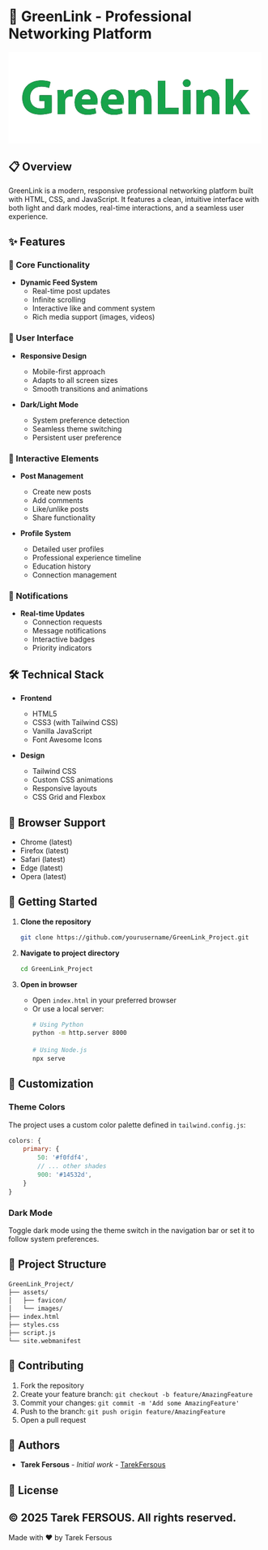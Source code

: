 # 🌱 GreenLink - Professional Networking Platform

![GreenLink Banner](assets/GreenLinkBanner.png)

## 📋 Overview

GreenLink is a modern, responsive professional networking platform built with HTML, CSS, and JavaScript. It features a clean, intuitive interface with both light and dark modes, real-time interactions, and a seamless user experience.

## ✨ Features

### 🎯 Core Functionality
- **Dynamic Feed System** 
  - Real-time post updates
  - Infinite scrolling
  - Interactive like and comment system
  - Rich media support (images, videos)

### 👤 User Interface
- **Responsive Design**
  - Mobile-first approach
  - Adapts to all screen sizes
  - Smooth transitions and animations

- **Dark/Light Mode**
  - System preference detection
  - Seamless theme switching
  - Persistent user preference

### 💫 Interactive Elements
- **Post Management**
  - Create new posts
  - Add comments
  - Like/unlike posts
  - Share functionality

- **Profile System**
  - Detailed user profiles
  - Professional experience timeline
  - Education history
  - Connection management

### 🔔 Notifications
- **Real-time Updates**
  - Connection requests
  - Message notifications
  - Interactive badges
  - Priority indicators

## 🛠️ Technical Stack

- **Frontend**
  - HTML5
  - CSS3 (with Tailwind CSS)
  - Vanilla JavaScript
  - Font Awesome Icons

- **Design**
  - Tailwind CSS
  - Custom CSS animations
  - Responsive layouts
  - CSS Grid and Flexbox

## 📱 Browser Support

- Chrome (latest)
- Firefox (latest)
- Safari (latest)
- Edge (latest)
- Opera (latest)

## 🚀 Getting Started

1. **Clone the repository**
   ```bash
   git clone https://github.com/yourusername/GreenLink_Project.git
   ```

2. **Navigate to project directory**
   ```bash
   cd GreenLink_Project
   ```

3. **Open in browser**
   - Open `index.html` in your preferred browser
   - Or use a local server:
     ```bash
     # Using Python
     python -m http.server 8000
     
     # Using Node.js
     npx serve
     ```

## 🎨 Customization

### Theme Colors
The project uses a custom color palette defined in `tailwind.config.js`:
```javascript
colors: {
    primary: {
        50: '#f0fdf4',
        // ... other shades
        900: '#14532d',
    }
}
```

### Dark Mode
Toggle dark mode using the theme switch in the navigation bar or set it to follow system preferences.

## 📄 Project Structure

```
GreenLink_Project/
├── assets/
│   ├── favicon/
│   └── images/
├── index.html
├── styles.css
├── script.js
└── site.webmanifest
```

## 🤝 Contributing

1. Fork the repository
2. Create your feature branch: `git checkout -b feature/AmazingFeature`
3. Commit your changes: `git commit -m 'Add some AmazingFeature'`
4. Push to the branch: `git push origin feature/AmazingFeature`
5. Open a pull request


## 👥 Authors

- **Tarek Fersous** - *Initial work* - [TarekFersous](https://github.com/TarekFersous)

## 📝 License

© 2025 Tarek FERSOUS. All rights reserved.
---

Made with ❤️ by Tarek Fersous